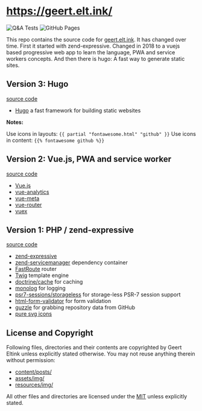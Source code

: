 # https://geert.elt.ink/

![Q&A Tests](https://github.com/geerteltink/geert.elt.ink/workflows/test/badge.svg)
![GitHub Pages](https://github.com/geerteltink/geert.elt.ink/workflows/github%20pages/badge.svg)

This repo contains the source code for [geert.elt.ink](https://geert.elt.ink/). It
has changed over time. First it started with zend-expressive. Changed in 2018
to a vuejs based progressive web app to learn the language, PWA and service
workers concepts. And then there is hugo: A fast way to generate static sites.

## Version 3: Hugo

[source code](https://github.com/geerteltink/geert.elt.ink/tree/master)

- [Hugo](https://gohugo.io/) a fast framework for building static websites

**Notes:**

Use icons in layouts: `{{ partial "fontawesome.html" "github" }}`
Use icons in content: `{{% fontawesome github %}}`

## Version 2: Vue.js, PWA and service worker

[source code](https://github.com/geerteltink/geert.elt.ink/tree/vuejs)

- [Vue.js](https://www.npmjs.com/package/vue)
- [vue-analytics](https://www.npmjs.com/package/vue-analytics)
- [vue-meta](https://www.npmjs.com/package/vue-meta)
- [vue-router](https://www.npmjs.com/package/vue-router)
- [vuex](https://www.npmjs.com/package/vuex)

## Version 1: PHP / zend-expressive

[source code](https://github.com/geerteltink/geert.elt.ink/tree/expressive)

- [zend-expressive](https://github.com/zendframework/zend-expressive)
- [zend-servicemanager](https://github.com/zendframework/zend-servicemanager) dependency container
- [FastRoute](https://github.com/nikic/FastRoute) router
- [Twig](https://github.com/twigphp/Twig) template engine
- [doctrine/cache](https://github.com/doctrine/cache) for caching
- [monolog](https://github.com/monolog/monolog) for logging
- [psr7-sessions/storageless](https://github.com/psr7-sessions/storageless) for storage-less PSR-7 session support
- [html-form-validator](https://github.com/geerteltink/html-form-validator) for form validation
- [guzzle](https://github.com/guzzlehttp/guzzle) for grabbing repository data from GitHub
- [pure svg icons](https://icomoon.io/)

## License and Copyright

Following files, directories and their contents are copyrighted by Geert Eltink
unless explicitly stated otherwise. You may not reuse anything therein without
permission:

- [content/posts/](/data/posts)
- [assets/img/](resources/public/img)
- [resources/img/](public/assets/img)

All other files and directories are licensed under the [MIT](http://www.opensource.org/licenses/mit-license.php)
unless explicitly stated.
